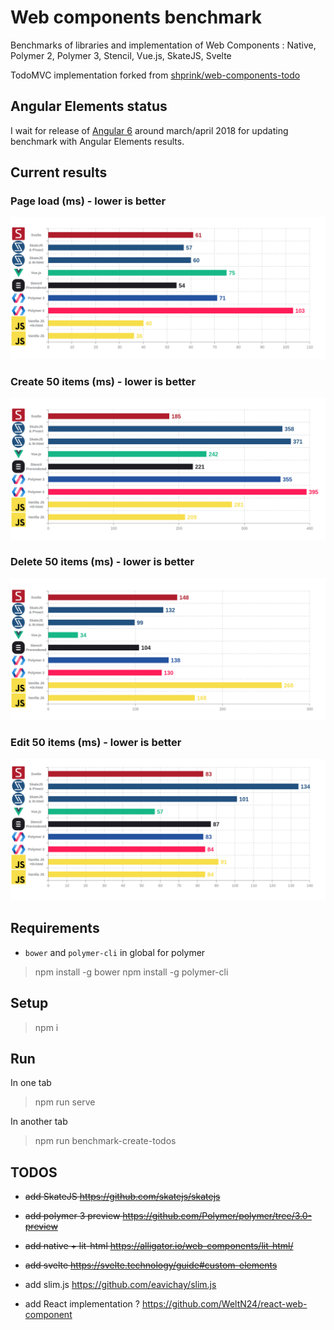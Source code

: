 # Web components benchmark

Benchmarks of libraries and implementation of Web Components : Native, Polymer 2, Polymer 3, Stencil, Vue.js, SkateJS, Svelte

TodoMVC implementation forked from [shprink/web-components-todo](https://github.com/shprink/web-components-todo)

## Angular Elements status

I wait for release of [Angular 6](https://github.com/angular/angular/milestone/81) around march/april 2018 for updating benchmark with Angular Elements results.

## Current results

### Page load (ms) - lower is better

![page-load](./screenshots/benchmark_page-load.png)

### Create 50 items (ms) - lower is better

![create](./screenshots/benchmark_create.png)

### Delete 50 items (ms) - lower is better

![delete](./screenshots/benchmark_delete.png)

### Edit 50 items (ms) - lower is better

![edit](./screenshots/benchmark_edit.png)

## Requirements

* `bower` and `polymer-cli` in global for polymer

> npm install -g bower
> npm install -g polymer-cli

## Setup

> npm i

## Run

In one tab

> npm run serve

In another tab

> npm run benchmark-create-todos

## TODOS

* ~~add SkateJS https://github.com/skatejs/skatejs~~
* ~~add polymer 3 preview https://github.com/Polymer/polymer/tree/3.0-preview~~
* ~~add native + lit-html https://alligator.io/web-components/lit-html/~~
* ~~add svelte https://svelte.technology/guide#custom-elements~~

* add slim.js https://github.com/eavichay/slim.js
* add React implementation ? https://github.com/WeltN24/react-web-component
